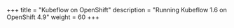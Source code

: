 +++
title = "Kubeflow on OpenShift"
description = "Running Kubeflow 1.6 on OpenShift 4.9"
weight = 60
+++
